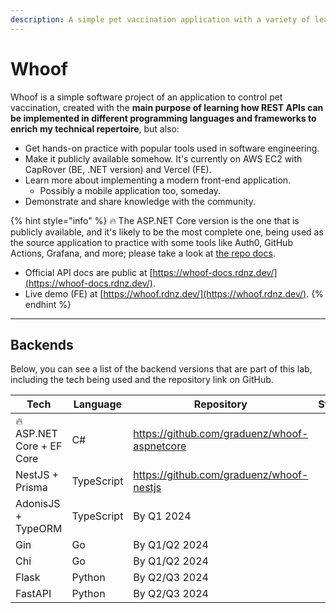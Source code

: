 ```yaml
---
description: A simple pet vaccination application with a variety of learning purposes
---
```


# Whoof

Whoof is a simple software project of an application to control pet vaccination, created with the **main purpose of learning how REST APIs can be implemented in different programming languages and frameworks to enrich my technical repertoire**, but also:

* Get hands-on practice with popular tools used in software engineering.
* Make it publicly available somehow. It's currently on AWS EC2 with CapRover (BE, .NET version) and Vercel (FE).
* Learn more about implementing a modern front-end application.
  * Possibly a mobile application too, someday.
* Demonstrate and share knowledge with the community.

{% hint style="info" %}
:fire: The ASP.NET Core version is the one that is publicly available, and it's likely to be the most complete one, being used as the source application to practice with some tools like Auth0, GitHub Actions, Grafana, and more; please take a look at [the repo docs](https://github.com/graduenz/whoof-aspnetcore/).



* Official API docs are public at [https://whoof-docs.rdnz.dev/](https://whoof-docs.rdnz.dev/).
* Live demo (FE) at [https://whoof.rdnz.dev/](https://whoof.rdnz.dev/).
{% endhint %}

***

## Backends

Below, you can see a list of the backend versions that are part of this lab, including the tech being used and the repository link on GitHub.

<table><thead><tr><th width="252">Tech</th><th width="121.33333333333331">Language</th><th width="250">Repository</th><th data-type="select">Status</th></tr></thead><tbody><tr><td><span data-gb-custom-inline data-tag="emoji" data-code="1f525">🔥</span> ASP.NET Core + EF Core</td><td>C#</td><td><a href="https://github.com/graduenz/whoof-aspnetcore">https://github.com/graduenz/whoof-aspnetcore</a></td><td></td></tr><tr><td>NestJS + Prisma</td><td>TypeScript</td><td><a href="https://github.com/graduenz/whoof-nestjs">https://github.com/graduenz/whoof-nestjs</a></td><td></td></tr><tr><td>AdonisJS + TypeORM</td><td>TypeScript</td><td>By Q1 2024</td><td></td></tr><tr><td>Gin</td><td>Go</td><td>By Q1/Q2 2024</td><td></td></tr><tr><td>Chi</td><td>Go</td><td>By Q1/Q2 2024</td><td></td></tr><tr><td>Flask</td><td>Python</td><td>By Q2/Q3 2024</td><td></td></tr><tr><td>FastAPI</td><td>Python</td><td>By Q2/Q3 2024</td><td></td></tr></tbody></table>

